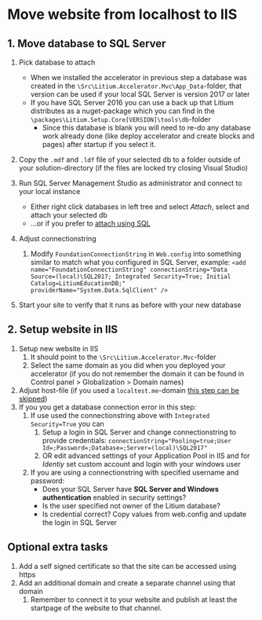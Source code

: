 # Move website from localhost to IIS

## 1. Move database to SQL Server

1. Pick database to attach
    * When we installed the accelerator in previous step a database was created in the `\Src\Litium.Accelerator.Mvc\App_Data`-folder, that version can be used if your local SQL Server is version 2017 or later
    * If you have SQL Server 2016 you can use a back up that Litium distributes as a nuget-package which you can find in the `\packages\Litium.Setup.Core[VERSION]\tools\db`-folder 
        * Since this database is blank you will need to re-do any database work already done (like deploy accelerator and create blocks and pages) after startup if you select it.

1. Copy the `.mdf` and `.ldf` file of your selected db to a folder outside of your solution-directory (if the files are locked try closing Visual Studio)
1. Run SQL Server Management Studio as administrator and connect to your local instance
    * Either right click databases in left tree and select _Attach_, select and attach your selected db
    * ...or if you prefer to [attach using SQL](https://docs.litium.com/more/best-practices/tips-tricks/restore-db-from)
1. Adjust connectionstring
    1. Modify `FoundationConnectionString` in `Web.config` into something similar to match what you configured in SQL Server, example: `<add name="FoundationConnectionString" connectionString="Data Source=(local)\SQL2017; Integrated Security=True; Initial Catalog=LitiumEducationDB;" providerName="System.Data.SqlClient" />`
1. Start your site to verify that it runs as before with your new database

## 2. Setup website in IIS

1. Setup new website in IIS
    1. It should point to the `\Src\Litium.Accelerator.Mvc`-folder
    1. Select the same domain as you did when you deployed your accelerator (if you do not remember the domain it can be found in Control panel > Globalization > Domain names)
1. Adjust host-file (if you used a `localtest.me`-domain [this step can be skipped](http://readme.localtest.me/))
1. If you you get a database connection error in this step:
    1. If use used the connectionstring above with `Integrated Security=True` you can
        1. Setup a login in SQL Server and change connectionstring to provide credentials: `connectionString="Pooling=true;User Id=;Password=;Database=;Server=(local)\SQL2017"`
        1. OR edit advanced settings of your Application Pool in IIS and for _Identiy_ set custom account and login with your windows user
    1. If you are using a connectionstring with specified username and password:
        * Does your SQL Server have **SQL Server and Windows authentication** enabled in security settings?
        * Is the user specified not owner of the Litium database?
        * Is credential correct? Copy values from web.config and update the login in SQL Server
        
## Optional extra tasks

1. Add a self signed certificate so that the site can be accessed using https
1. Add an additional domain and create a separate channel using that domain
    1. Remember to connect it to your website and publish at least the startpage of the website to that channel.
